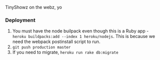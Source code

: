 TinyShowz on the webz, yo

### Deployment
1. You must have the node builpack even though this is a Ruby app - `heroku buildpacks:add --index 1 heroku/nodejs`. This is because we need the webpack postinstall script to run.
2. `git push production master`
3. If you need to migrate, `heroku run rake db:migrate`

